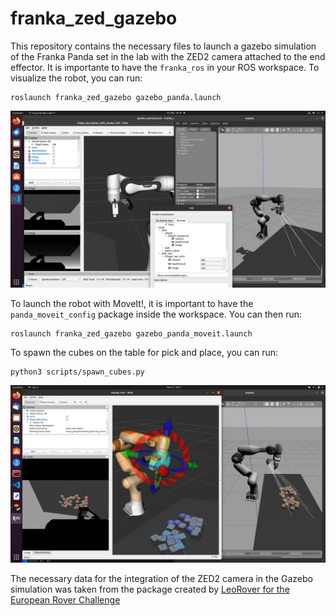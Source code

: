 # franka_zed_gazebo

This repository contains the necessary files to launch a gazebo simulation of the Franka Panda set in the lab with the ZED2 camera attached to the end effector. It is importante to have the `franka_ros` in your ROS workspace. To visualize the robot, you can run:

```
roslaunch franka_zed_gazebo gazebo_panda.launch
```
![alt text](images/gazebo_zed2_franka.png)

To launch the robot with MoveIt!, it is important to have the `panda_moveit_config` package inside the workspace. You can then run: 
```
roslaunch franka_zed_gazebo gazebo_panda_moveit.launch
```

To spawn the cubes on the table for pick and place, you can run:
```
python3 scripts/spawn_cubes.py
```
![alt text](images/franka_zed2_cubes.png)

The necessary data for the integration of the ZED2 camera in the Gazebo simulation was taken from the package created by [LeoRover for the European Rover Challenge ](https://github.com/LeoRover/leo_erc_common/blob/ec055bd2bb6cd69148a617dcf84b890470b27d0c/leo_erc_description/urdf/zed2.xacro)
